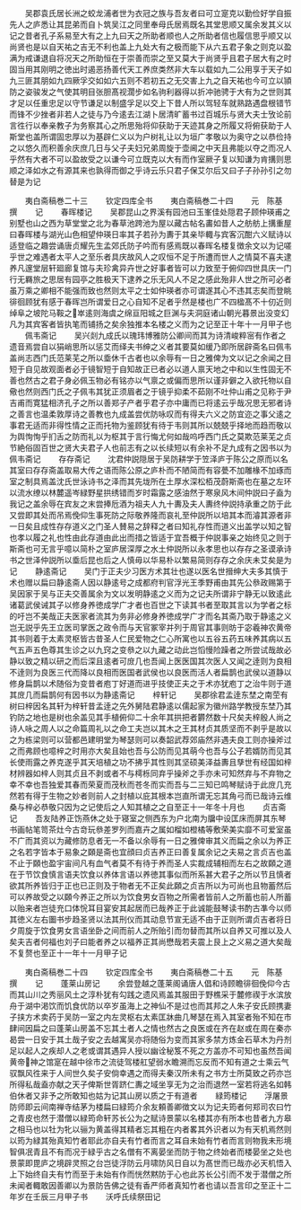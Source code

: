 <!-- { "loadSidebar": true } -->
　　吴郡袁氏居长洲之蛟龙浦者世为衣冠之族与吾友者曰可立寔克以勤俭好学自振先人之庐悉让其昆弟而自卜筑吴江之同里奉母氏居焉既名其堂思顺又属余发其义以记之昔者孔子系易至大有之上九曰天之所助者顺也人之所助者信也履信思乎顺又以尚贤也是以自天祐之吉无不利也盖上九处大有之极而能下从六五君子象之则克以盈满为戒谦退自将况天之所助恒在于崇善而崇之至又莫大于尚贤乎且君子居大有之时固当用其刚明之徳出时遏恶扬善代天工养庶类然非大车以载如九二公用享于天子如九三匪其朋如九四厥孚交如如六五则不若初五之无交害上九之自天祐也今可立以頴防之姿骏发之气使其明目张胆髙视濶步如名驹利器得以折冲驰骋于大有为之世则其才足以任重忠足以守节谦足以制盛孚足以交上下昔人所以驾轻车就熟路遇盘根错节而锋不少挫者非若人之徒与乃今逺去江湖卜居清旷蓄书过百城乐与贤大夫士攷论前言徃行以奉亲教子为务察其心之所思殆将仰获助于天迹其身之所履又将俯获助于人斯堂也盖所谓固忠厚以为基辟仁义以为户树礼让以为垣广孝敬以为奥守之以恭俭持之以悠久而积善余庆庶几日与父子夫妇兄弟周旋于壶阃之中天且弗能以夺之而况人乎然有大者不可以盈故受之以谦今可立既克以大有而作室厥子复以知谦为肯搆则思顺之泽如水之有源其来也孰得而御之乎诗云乐只君子保艾尔后又曰子子孙孙引之勿替是为记












　　夷白斋稿巻二十三
　　钦定四库全书
　　夷白斋稿巻二十四
　　元　陈基　撰
　　记
　　春晖楼记
　　吴郡昆山之界溪有园池曰玉峯佳处隠君子顾仲瑛甫之别墅也山之西为草堂堂之北为春草池跨池为屋以藏古帖名畵如昔人之舫舫上搆重屋曰春晖楼与湖光山色相望仲瑛日率其子若孙为夀于其亲毕輙与宾客沉酣六义赋诗以适登临之趣尝诵唐贞耀先生孟郊氏防子吟而有感焉既以春晖名楼复徴余文以为记嗟乎世之难遇者太平人之至乐者具庆故风人之叹恒不足于所遭而世人之情莫不喜夫逮养凡邃堂层轩廻廊复馆与夫珍禽异卉世之好事者皆可以力致至于俯仰四世具庆一门行无羇旅之思居有园亭之胜极天下逮养之乐无风人不足之感此殆非人世之所可必者虽万乘之卿相不能强而致也然则太平之士如仲瑛者亦可谓遂其心不违其志矣而登眺徘徊顾犹有感于春晖岂所谓爱日之心自知不足者乎然是楼也广不四楹髙不十仞近则绰阜之坡陀马鞍之崒逺则海虞之绵亘阳城之巨渊与夫洞庭诸山朝光暮景出没变幻凡为其宾客者皆执笔而铺扬之矣余独推本名楼之义而为之记至正十年十一月甲子也
　　佩韦斋记
　　吴兴剡九成氏以瑰玮博雅防公卿间而其为诗清峻粹宻有作者之遗音焉尝自以狷峭思所以惩艾而绎夫书绅之义者其要莫如缓乃即所居辟斋名曰佩韦盖尚志西门氏范莱芜之所以埀休千古者也以余辱有一日之雅俾为文以记之余闻之目短于自见故观面者必于镜智短于自知故正已者必以道人禀天地之中和以生性固无不善也然古之君子身必佩玉物必有铭亦以气禀之或偏而思所以谨非僻之入欲托物以自儆也然则西门氏之子佩韦其犹正须眉者之于镜乎抑柔不茹刚不吐仲山甫之见称于尹吉甫而寛猛相济孔子之所以善郑子产者乎君子亦中庸而已将逺云乎哉况思无邪者诗之善言也温柔敦厚诗之善教也九成盖尝优防咏叹而有得夫六义之防宜迩之事父逺之事君无适而非得性情之正而托物为鉴顾犹有待于韦则其所以兢兢乎择地而趋而敬以为舆恂恂乎扪舌之防而礼以为枢其于言行悔尤何如哉呜呼西门氏之莫欺范莱芜之贞节絶俗固百世之贤大夫君子人也前志有之以长续短以有余补不足九成有之因书以为佩韦斋记
　　存存斋记
　　沈君仲説隠居于吴防耕学于笠泽庐于陈公之原而以名其室曰存存斋盖取易大传之语而陈公原之庐朴而不陋简而有容甍不加雕椽不加琢而室之制具焉盖沈氏世泳诗书之泽而其先垅所在土厚水深松栢茂蔚斯斋也在墓之左环以流水缭以林麓遥岑緑野星拱绣错而岁时霜露之感油然于寒泉风木间仲説曰子盍为我记之盖余辱在宾友之末尝捧卮酒为祖夫人九十夀及夫人夀终仲説持承重之防于此又尝即其处而吊焉俛仰生事死防之际敬养隆而哀礼至仲説所以培其本而濬其源者非一日矣且成性存存道义之门圣人賛易之辞释之者曰知礼存性而道义出盖学以知之智也孝以履之礼也性由此存道由此出而措之皆适于宜吾概于仲説事亲之始终见之则于斯斋也可无言乎噫以简朴之室庐居深厚之水土仲説所以永孝思也以存存之圣谟承诗书之世泽仲説所以埀后昆也后之人慎毋以华易朴以繁易简则存存之余庆未艾矣是为记
　　静逺斋记
　　吴门于正夫少习医方术其壮也遂以医名世搢绅大夫多其慎于术也赠以扁曰静逺斋人因以静逺号之成都府判官浮光王季野甫由其先公叅政赐第于吴因家于吴与正夫交善属余为文以发明静逺之义而为之记夫所谓非宁静无以致逺此诸葛武侯诫其子以修身养徳成学广才者也百世之下读其书者至取其言以为学者之标的吁岂不美哉正夫医家者流其为务非必修身养徳成学广才而名其斋乃取于静逺之义岂无説乎先王立医司掌医之政令而与天官冢宰并列于周官其事则昉于宓羲神农黄帝其书则着于太素灵枢皆古昔圣人仁民爱物之仁心所寓也以五谷五药五味养其病以五气五声五色尊其生诊之以九窍之变叅之以九藏之动此岂慆慢险躁者之所尝试哉故必静以致之精以研之而后深且逺者可庻几也吾闻上医医国其次医人又闻之逹则为良相不逹则为良医三代而降以良相而医国者武侯也以良医而活人者扁鹊也武侯以道静以修身扁鹊以术随俗为变昔者庖丁好道而进乎技使正夫之于术亦犹庖丁之治牛则于道其庻几而扁鹊何有因书以为静逺斋记
　　梓轩记
　　吴郡徐君孟逹东埜之南茔有树曰梓因名其轩为梓轩昔孟逹之先外舅陆君静逺以儒起家为徽州路学教授东埜乃其钓防之地也是树也余盖见其手植俯仰二十余年其拱把者欝然数十尺矣夫梓殷人尚之诗人咏之周人以之命篇周礼以之命工夫岂以其木之王其材贞其质坚而不剥乎是故以之为栋梁则可以营都邑建明堂为琴瑟则可以奏韶武荐郊庙然非遇夫良工则亦操斧过之而弗顾也噫梓之时用亦大矣且始也吾与公防而见其萌今也吾与公子若婿防而见其长使雨露之养克遂乎其天培植之功不拂乎其性则其坚硕美泽益夀且孳世有经国如梓材辨器如梓人则其贞且不剥或者不与樗栎同弃乎操斧之手亦未可知然弃与不弃物之幸不幸也吾独爱其春而荣夏而茂秋而苍冬而实而吾与二三知已鸣琴赋诗于此庻几充然若有得于生物之妙者则前人之封植以庇其根本岂直所谓无忘其角弓而已哉诗云维桑与梓必恭敬只因为之记使后之人知其植之之自至正十一年冬十月也
　　贞吉斋记
　　吾友陆养正饬燕休之处于寝室之侧西东为户北南为牖中设匡床而屏其东琴书画帖笔笥茶灶今古竒玩叅差罗列而嘉卉之属如榴如橙橘等敷荣美实靡不可爱室虽不广而其资以为藏修防息者无一不备以余辱有一日之雅俾审其义而扁之余以为养正之名若字皆本于易象之頥是斋也宜顔曰贞吉养正曰善复属余记之夫易之言贞吉也盖不止于頥也盈宇宙间凡有血气者莫不有待于养而圣人实裁成辅相而左右之故頥之道在于节饮食慎言语夫饮食以养体言语以养徳其事似而所系甚大君子之所以节且慎者欲其所养皆归于正也已正则及于物者无不正矣此頥之贞吉所以为可尚也且物蓄然后可以养故受之以頥今养正之所以为饮食男女百物之所需者皆前人之所蓄也前人所蓄以贻来者岂徒充口体恱耳目宴安其起居而已哉养正于此诚能鼓琴读书酌古凖今以师其徳义左右圗书步趋圣贤以法其刑仪而其动息节宣无适不由于正则所谓贞吉者将日夕周旋于饮食男女言语坐卧之间而前人之所贻引而勿替而其所以自养又可推以及人矣夫吉者何福也刘子曰能者养之以福养正其尚懋哉若夫震上艮上之义易之道大矣哉不复赘也至正十一年十一月甲子记


　　夷白斋稿巻二十四
　　钦定四库全书
　　夷白斋稿巻二十五
　　元　陈基　撰
　　记
　　蓬莱山房记
　　余尝登越之蓬莱阁诵唐人倡和诗顾瞻徘徊俛仰今古而其山川之秀丽风土之淳朴犹有勾践之遗风焉盖其服田于野樵采于麓修禊于水滨放舟于湖中渇饮而饥食优防以卒岁虽海上之神仙不是过也而其邦之人朱子安氏顾携妻子挟方术卖药于吴防一室之内左灵枢右太素匡牀曲几琴瑟在焉入其室者殆不知在市肆间因扁之曰蓬莱山房盖不忘其土者人之情也然古之良医或在齐在赵或在周在秦亦曷尝一日安于其土哉子安之去越寓吴亦将随俗为变而其家多禁方炼金石草木为丹剂足以起人之疾却人之老或谓其遇异人授以幽诠秘笈不死之方盖亦不可知也虽然吾闻黄帝神之馆寔在越中徐市之流徒驾楼舡望弱水瞻溯而忘反而不知有道之士乘云气驭飘风徃来于人间世久矣子安倘幸遇之而得夫秦汉所未有之书方士所莫致之药亦岂所得私哉盍亦献之天子俾斯世胥跻仁夀之域坐享无为之治而退然一室若将逃名如韩伯休者又非予之所敢知也姑为记其山房以质之于有道者
　　緑筠楼记
　　浮屠景防师即云间南禅寺结茅为楼扁曰緑筠介余友頼善卿徴文以为记夫筠者何郑司农曰竹之青皮也然于潜僧以緑筠命轩苏长公为之赋诗景蒙以名楼其亦有所本也昔者九方皋之相马也以牡为牝以骊为黄盖得其精者忘其粗在内者畧其外识者以为有天机焉然则以筠为緑其殆真知竹者耶此亦自夫有竹者而言之耳自未始有竹者而言则物我未形境智俱冺青且不有而况于緑乎古之名僧有不离晏坐而防于物之终始者而楼晏坐之处也景蒙即毘庐之境辟灵照之台岂徒浮防云月啸防风日自以为髙世而已哉亦必天机悟入上下始终自夫有竹而至于未始有作而恍然黙防于心也此苏长公引而不发于潜僧之所未闻者輙敢因善卿以为景防告佛之徒有香严师者真知竹者也请以吾言印之至正十二年岁在壬辰三月甲子书
　　沃呼氏续祭田记
